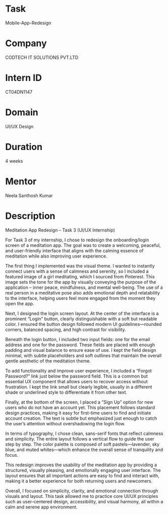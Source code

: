 # Task
Mobile-App-Redesign
# Company
CODTECH IT SOLUTIONS PVT.LTD 
# Intern ID 
CT04DN1147 
# Domain 
UI/UX Design 
# Duration 
4 weeks 
# Mentor 
Neela Santhosh Kumar 
# Description
Meditation App Redesign – Task 3 (UI/UX Internship)

For Task 3 of my internship, I chose to redesign the onboarding/login screen of a meditation app. The goal was to create a welcoming, peaceful, and user-friendly interface that aligns with the calming essence of meditation while also improving user experience.

The first thing I implemented was the visual theme. I wanted to instantly connect users with a sense of calmness and serenity, so I included a featured image of a girl meditating, which I sourced from Pinterest. This image sets the tone for the app by visually conveying the purpose of the application – inner peace, mindfulness, and mental well-being. The use of a real person in a meditative pose also adds emotional depth and relatability to the interface, helping users feel more engaged from the moment they open the app.

Next, I designed the login screen layout. At the center of the interface is a prominent “Login” button, clearly distinguishable with a soft but readable color. I ensured the button design followed modern UI guidelines—rounded corners, balanced spacing, and high contrast for visibility.

Beneath the login button, I included two input fields: one for the email address and one for the password. These fields are placed with enough padding and visual balance to ensure ease of use. I kept the field design minimal, with subtle placeholders and soft outlines that maintain the overall gentle aesthetic of the meditation theme.

To add functionality and improve user experience, I included a “Forgot Password?” link just below the password field. This is a common but essential UX component that allows users to recover access without frustration. I kept the link small but clearly legible, usually in a different shade or underlined style to differentiate it from other text.

Finally, at the bottom of the screen, I placed a “Sign Up” option for new users who do not have an account yet. This placement follows standard design practices, making it easy for first-time users to find and initiate account creation. The text is subtle but emphasized just enough to catch the user’s attention without overshadowing the login flow.

In terms of typography, I chose clean, sans-serif fonts that reflect calmness and simplicity. The entire layout follows a vertical flow to guide the user step by step. The color palette is composed of soft pastels—lavender, sky blue, and muted whites—which enhance the overall sense of tranquility and focus.

This redesign improves the usability of the meditation app by providing a structured, visually pleasing, and emotionally engaging user interface. The layout ensures that all important actions are easy to find and interact with, making it a better experience for both returning users and newcomers.

Overall, I focused on simplicity, clarity, and emotional connection through visuals and layout. This task allowed me to practice core UI/UX principles such as user-centered design, accessibility, and visual harmony, all within a calm and serene app environment.


